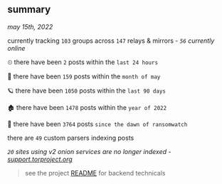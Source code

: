 
## summary
_may 15th, 2022_

currently tracking `103` groups across `147` relays & mirrors - _`56` currently online_

⏲ there have been `2` posts within the `last 24 hours`

🦈 there have been `159` posts within the `month of may`

🪐 there have been `1050` posts within the `last 90 days`

🏚 there have been `1478` posts within the `year of 2022`

🦕 there have been `3764` posts `since the dawn of ransomwatch`

there are `49` custom parsers indexing posts

_`20` sites using v2 onion services are no longer indexed - [support.torproject.org](https://support.torproject.org/onionservices/v2-deprecation/)_

> see the project [README](https://github.com/thetanz/ransomwatch#ransomwatch--) for backend technicals
